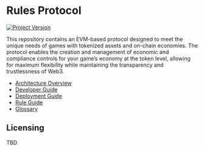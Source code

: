 # Rules Protocol
[![Project Version][version-image]][version-url]

This repository contains an EVM-based protocol designed to meet the unique needs of games with tokenized assets and on-chain economies. The protocol enables the creation and management of economic and compliance controls for your game’s economy at the token level, allowing for maximum flexibility while maintaining the transparency and trustlessness of Web3.



- [Architecture Overview][archOverview-url]
- [Developer Guide][developer-url]
- [Deployment Guide][deploymentGuide-url]
- [Rule Guide][ruleGuide-url]
- [Glossary][glossary-url]


## Licensing
TBD


<!-- These are the body links -->
[developer-url]: ./docs/userGuides/DEVELOPER-GUIDE.md
[deploymentGuide-url]: ./docs/userGuides/deployment/NFT-DEPLOYMENT.md
[archOverview-url]: ./docs/userGuides/ARCHITECTURE-OVERVIEW.md
[ruleGuide-url]: ./docs/userGuides/rules/RULE-GUIDE.md
[glossary-url]: ./docs/userGuides/GLOSSARY.md


<!-- These are the header links -->
[version-image]: https://img.shields.io/badge/Version-1.0.0-brightgreen?style=for-the-badge&logo=appveyor
[version-url]: https://github.com/thrackle-io/Tron

